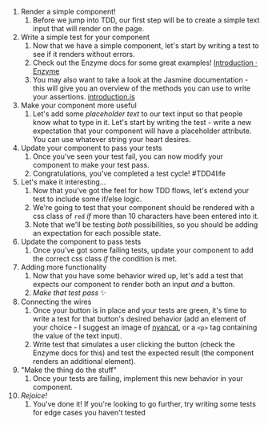 1. Render a simple component!
    1. Before we jump into TDD, our first step will be to create a simple text input that will render on the page.
2. Write a simple test for your component
    1. Now that we have a simple component, let's start by writing a test to see if it renders without errors. 
    2. Check out the Enzyme docs for some great examples! [Introduction · Enzyme](http://airbnb.io/enzyme/#basic-usage)
    3. You may also want to take a look at the Jasmine documentation - this will give you an overview of the methods you can use to write your assertions. [introduction.js](https://jasmine.github.io/2.5/introduction)
3. Make your component more useful
    1. Let's add some _placeholder text_ to our text input so that people know what to type in it. Let's start by writing the test - write a new expectation that your component will have a placeholder attribute. You can use whatever string your heart desires.
4. Update your component to pass your tests 
    1. Once you've seen your test fail, you can now modify your component to make your test pass.
    2. Congratulations, you've completed a test cycle! #TDD4life
5. Let's make it interesting... 
    1. Now that you've got the feel for how TDD flows, let's extend your test to include some if/else logic.
    2. We're going to test that your component should be rendered with a css class of `red` _if_ more than 10 characters have been entered into it.
    3. Note that we'll be testing _both_ possibilities, so you should be adding an expectation for each possible state.
6. Update the component to pass tests
    1. Once you've got some failing tests, update your component to add the correct css class _if_ the condition is met.
7. Adding more functionality
    1. Now that you have some behavior wired up, let's add a test that expects our component to render both an input _and_ a button.
    2. _Make that test pass_ ✨
8. Connecting the wires
    1. Once your button is in place and your tests are green, it's time to write a test for that button's desired behavior (add an element of your choice - I suggest an image of [nyancat](https://i.pinimg.com/originals/c4/dd/5d/c4dd5d671bb86d8551e9697c2d9ece06.gif), or a `<p>` tag containing the value of the text input).
    2. Write test that simulates a user clicking the button (check the Enzyme docs for this) and test the expected result (the component renders an additional element).
9. "Make the thing do the stuff"
    1. Once your tests are failing, implement this new behavior in your component.
10. _Rejoice!_
    1. You've done it! If you're looking to go further, try writing some tests for edge cases you haven't tested
